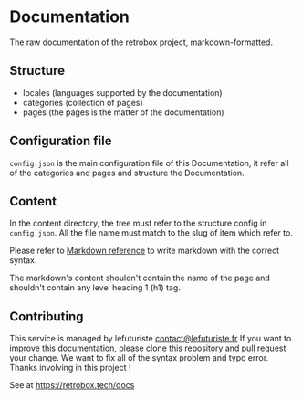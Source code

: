 # Documentation

The raw documentation of the retrobox project, markdown-formatted.

## Structure

- locales (languages supported by the documentation)
- categories (collection of pages)
- pages (the pages is the matter of the documentation)

## Configuration file

`config.json` is the main configuration file of this Documentation, it refer all of the categories and pages and structure the Documentation.

## Content

In the content directory, the tree must refer to the structure config in `config.json`. All the file name must match to the slug of item which refer to.

Please refer to [Markdown reference](http://commonmark.org/help/) to write markdown with the correct syntax.

The markdown's content shouldn't contain the name of the page and shouldn't contain any level heading 1 (h1) tag.

## Contributing

This service is managed by lefuturiste <contact@lefuturiste.fr>
If you want to improve this documentation, please clone this repository and pull request your change. We want to fix all of the syntax problem and typo error. Thanks involving in this project !

See at https://retrobox.tech/docs
